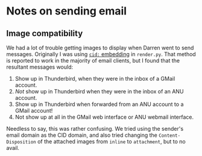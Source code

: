 # Notes on sending email

## Image compatibility

We had a lot of trouble getting images to display when Darren went to send
messages. Originally I was using [`cid:`
embedding](http://stackoverflow.com/q/4018709) in `render.py`. That method is
reported to work in the majority of email clients, but I found that the
resultant messages would:

1. Show up in Thunderbird, when they were in the inbox of a GMail account.
2. *Not* show up in Thunderbird when they were in the inbox of an ANU account.
3. Show up in Thunderbird when forwarded from an ANU account to a GMail
   account!
4. Not show up at all in the GMail web interface or ANU webmail interface.

Needless to say, this was rather confusing. We tried using the sender's email
domain as the CID domain, and also tried changing the `Content-Disposition` of
the attached images from `inline` to `attachment`, but to no avail.
